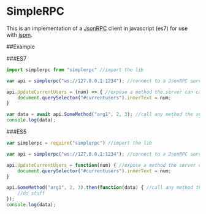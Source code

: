 # SimpleRPC

This is an implementation of a [JsonRPC](http://www.jsonrpc.org/) client in javascript (es7) for use with [jspm](http://jspm.io).

##Example


###ES7
```js
import simplerpc from "simplerpc" //import the lib

var api = simplerpc("ws://127.0.0.1:1234"); //connect to a JsonRPC server and get an object to act as the API

api.UpdateCurrentUsers = (num) => { //expose a method the server can call
	document.querySelector("#currentusers").innerText = num;
}

var data = await api.SomeMethod("arg1", 2, 3); //call any method the server exposes and await its result
console.log(data);
```

###ES5
```js
var simplerpc = require("simplerpc") //import the lib

var api = simplerpc("ws://127.0.0.1:1234"); //connect to a JsonRPC server and get an object to act as the API

api.UpdateCurrentUsers = function(num) { //expose a method the server can call
	document.querySelector("#currentusers").innerText = num;
}

api.SomeMethod("arg1", 2, 3).then(function(data) { //call any method the server exposes and act once it returns
	//do stuff
}); 
console.log(data);
```
